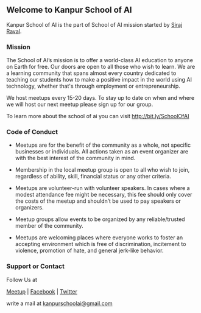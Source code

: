 ## Welcome to Kanpur School of AI

Kanpur School of AI is the part of School of AI mission started by [Siraj Raval](http://www.sirajraval.com/).

### Mission

The School of AI’s mission is to offer a world-class AI education to anyone on Earth for free. Our doors are open to all those who wish to learn. We are a learning community that spans almost every country dedicated to teaching our students how to make a positive impact in the world using AI technology, whether that's through employment or entrepreneurship.

We host meetups every 15-20 days. To stay up to date on when and where we will host our next meetup please sign up for our group. 

To learn more about the school of ai you can visit http://bit.ly/SchoolOfAI


### Code of Conduct

  * Meetups are for the benefit of the community as a whole, not specific businesses or individuals. All actions taken as an event organizer are with the best interest of the community in mind.

  * Membership in the local meetup group is open to all who wish to join, regardless of ability, skill, financial status or any other criteria.

  * Meetups are volunteer-run with volunteer speakers. In cases where a modest attendance fee might be necessary, this fee should only cover the costs of the meetup and shouldn’t be used to pay speakers or organizers.

  * Meetup groups allow events to be organized by any reliable/trusted member of the community.

  * Meetups are welcoming places where everyone works to foster an accepting environment which is free of discrimination, incitement to violence, promotion of hate, and general jerk-like behavior.

### Support or Contact

Follow Us at 

[Meetup](https://www.meetup.com/Kanpur-School-of-AI/)   |    [Facebook](https://www.facebook.com/pg/KanpurSchoolAI/)    |    [Twitter](https://www.twitter.com/kanpurschoolai)

write a mail at [kanpurschoolai@gmail.com](kanpurschoolai@gmail.com)
